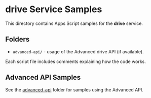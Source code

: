 # drive Service Samples

This directory contains Apps Script samples for the **drive** service.

## Folders

- `advanced-api/` - usage of the Advanced drive API (if available).

Each script file includes comments explaining how the code works.

## Advanced API Samples

See the [advanced-api](advanced-api/) folder for samples using the Advanced API.
